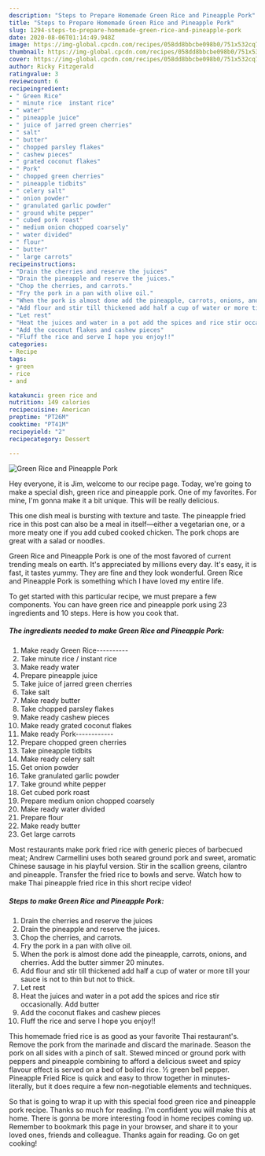 ```yaml
---
description: "Steps to Prepare Homemade Green Rice and Pineapple Pork"
title: "Steps to Prepare Homemade Green Rice and Pineapple Pork"
slug: 1294-steps-to-prepare-homemade-green-rice-and-pineapple-pork
date: 2020-08-06T01:14:49.948Z
image: https://img-global.cpcdn.com/recipes/058dd8bbcbe098b0/751x532cq70/green-rice-and-pineapple-pork-recipe-main-photo.jpg
thumbnail: https://img-global.cpcdn.com/recipes/058dd8bbcbe098b0/751x532cq70/green-rice-and-pineapple-pork-recipe-main-photo.jpg
cover: https://img-global.cpcdn.com/recipes/058dd8bbcbe098b0/751x532cq70/green-rice-and-pineapple-pork-recipe-main-photo.jpg
author: Ricky Fitzgerald
ratingvalue: 3
reviewcount: 6
recipeingredient:
- " Green Rice"
- " minute rice  instant rice"
- " water"
- " pineapple juice"
- " juice of jarred green cherries"
- " salt"
- " butter"
- " chopped parsley flakes"
- " cashew pieces"
- " grated coconut flakes"
- " Pork"
- " chopped green cherries"
- " pineapple tidbits"
- " celery salt"
- " onion powder"
- " granulated garlic powder"
- " ground white pepper"
- " cubed pork roast"
- " medium onion chopped coarsely"
- " water divided"
- " flour"
- " butter"
- " large carrots"
recipeinstructions:
- "Drain the cherries and reserve the juices"
- "Drain the pineapple and reserve the juices."
- "Chop the cherries, and carrots."
- "Fry the pork in a pan with olive oil."
- "When the pork is almost done add the pineapple, carrots, onions, and cherries. Add the butter simmer 20 minutes."
- "Add flour and stir till thickened add half a cup of water or more till your sauce is not to thin but not to thick."
- "Let rest"
- "Heat the juices and water in a pot add the spices and rice stir occasionally. Add butter"
- "Add the coconut flakes and cashew pieces"
- "Fluff the rice and serve I hope you enjoy!!"
categories:
- Recipe
tags:
- green
- rice
- and

katakunci: green rice and 
nutrition: 149 calories
recipecuisine: American
preptime: "PT26M"
cooktime: "PT41M"
recipeyield: "2"
recipecategory: Dessert

---
```



![Green Rice and Pineapple Pork](https://img-global.cpcdn.com/recipes/058dd8bbcbe098b0/751x532cq70/green-rice-and-pineapple-pork-recipe-main-photo.jpg)

Hey everyone, it is Jim, welcome to our recipe page. Today, we're going to make a special dish, green rice and pineapple pork. One of my favorites. For mine, I'm gonna make it a bit unique. This will be really delicious.

This one dish meal is bursting with texture and taste. The pineapple fried rice in this post can also be a meal in itself—either a vegetarian one, or a more meaty one if you add cubed cooked chicken. The pork chops are great with a salad or noodles.

Green Rice and Pineapple Pork is one of the most favored of current trending meals on earth. It's appreciated by millions every day. It's easy, it is fast, it tastes yummy. They are fine and they look wonderful. Green Rice and Pineapple Pork is something which I have loved my entire life.


To get started with this particular recipe, we must prepare a few components. You can have green rice and pineapple pork using 23 ingredients and 10 steps. Here is how you cook that.

<!--inarticleads1-->

##### The ingredients needed to make Green Rice and Pineapple Pork:

1. Make ready  Green Rice----------
1. Take  minute rice / instant rice
1. Make ready  water
1. Prepare  pineapple juice
1. Take  juice of jarred green cherries
1. Take  salt
1. Make ready  butter
1. Take  chopped parsley flakes
1. Make ready  cashew pieces
1. Make ready  grated coconut flakes
1. Make ready  Pork------------
1. Prepare  chopped green cherries
1. Take  pineapple tidbits
1. Make ready  celery salt
1. Get  onion powder
1. Take  granulated garlic powder
1. Take  ground white pepper
1. Get  cubed pork roast
1. Prepare  medium onion chopped coarsely
1. Make ready  water divided
1. Prepare  flour
1. Make ready  butter
1. Get  large carrots


Most restaurants make pork fried rice with generic pieces of barbecued meat; Andrew Carmellini uses both seared ground pork and sweet, aromatic Chinese sausage in his playful version. Stir in the scallion greens, cilantro and pineapple. Transfer the fried rice to bowls and serve. Watch how to make Thai pineapple fried rice in this short recipe video! 

<!--inarticleads2-->

##### Steps to make Green Rice and Pineapple Pork:

1. Drain the cherries and reserve the juices
1. Drain the pineapple and reserve the juices.
1. Chop the cherries, and carrots.
1. Fry the pork in a pan with olive oil.
1. When the pork is almost done add the pineapple, carrots, onions, and cherries. Add the butter simmer 20 minutes.
1. Add flour and stir till thickened add half a cup of water or more till your sauce is not to thin but not to thick.
1. Let rest
1. Heat the juices and water in a pot add the spices and rice stir occasionally. Add butter
1. Add the coconut flakes and cashew pieces
1. Fluff the rice and serve I hope you enjoy!!


This homemade fried rice is as good as your favorite Thai restaurant&#39;s. Remove the pork from the marinade and discard the marinade. Season the pork on all sides with a pinch of salt. Stewed minced or ground pork with peppers and pineapple combining to afford a delicious sweet and spicy flavour effect is served on a bed of boiled rice. ½ green bell pepper. Pineapple Fried Rice is quick and easy to throw together in minutes- literally, but it does require a few non-negotiable elements and techniques. 

So that is going to wrap it up with this special food green rice and pineapple pork recipe. Thanks so much for reading. I'm confident you will make this at home. There is gonna be more interesting food in home recipes coming up. Remember to bookmark this page in your browser, and share it to your loved ones, friends and colleague. Thanks again for reading. Go on get cooking!
